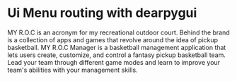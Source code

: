 # Ui Menu routing with dearpygui 
MY R.O.C is an acronym for my recreational outdoor court. Behind the brand is a collection of apps and games that revolve around the idea of pickup basketball. 
MY R.O.C Manager is a basketball management application that lets users create, customize, and control a fantasy pickup basketball team. Lead your team through different game modes and learn to improve your team's abilities with your management skills.
